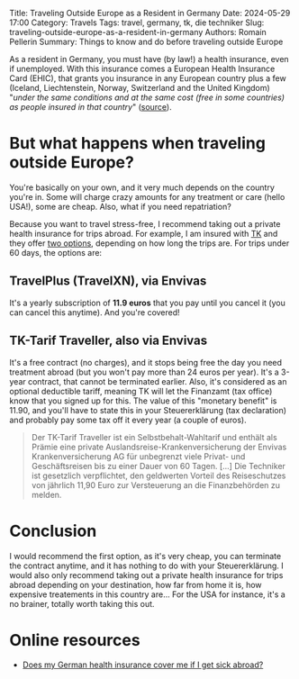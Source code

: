 Title: Traveling Outside Europe as a Resident in Germany
Date: 2024-05-29 17:00
Category: Travels
Tags: travel, germany, tk, die techniker
Slug: traveling-outside-europe-as-a-resident-in-germany
Authors: Romain Pellerin
Summary: Things to know and do before traveling outside Europe

As a resident in Germany, you must have (by law!) a health insurance, even if unemployed. With this insurance comes a European Health Insurance Card (EHIC), that grants you insurance in any European country plus a few (Iceland, Liechtenstein, Norway, Switzerland and the United Kingdom) "_under the same conditions and at the same cost (free in some countries) as people insured in that country_" ([source](https://ec.europa.eu/social/main.jsp?catId=559)).

# But what happens when traveling outside Europe?

You're basically on your own, and it very much depends on the country you're in. Some will charge crazy amounts for any treatment or care (hello USA!), some are cheap. Also, what if you need repatriation?

Because you want to travel stress-free, I recommend taking out a private health insurance for trips abroad. For example, I am insured with [TK](https://www.tk.de/) and they offer [two options](https://www.tk.de/service/app/2037704/envivas/reise.app), depending on how long the trips are. For trips under 60 days, the options are:

## TravelPlus (TravelXN), via Envivas

It's a yearly subscription of **11.9 euros** that you pay until you cancel it (you can cancel this anytime). And you're covered!

## TK-Tarif Traveller, also via Envivas

It's a free contract (no charges), and it stops being free the day you need treatment abroad (but you won't pay more than 24 euros per year). It's a 3-year contract, that cannot be terminated earlier. Also, it's considered as an optional deductible tariff, meaning TK will let the Finanzamt (tax office) know that you signed up for this. The value of this "monetary benefit" is 11.90, and you'll have to state this in your Steuererklärung (tax declaration) and probably pay some tax off it every year (a couple of euros).

> Der TK-Tarif Traveller ist ein Selbstbehalt-Wahltarif und enthält als Prämie eine private Auslandsreise-Krankenversicherung der Envivas Krankenversicherung AG für unbegrenzt viele Privat- und Geschäftsreisen bis zu einer Dauer von 60 Tagen. [...] Die Techniker ist gesetzlich verpflichtet, den geldwerten Vorteil des Reiseschutzes von jährlich 11,90 Euro zur Versteuerung an die Finanzbehörden zu melden.

# Conclusion

I would recommend the first option, as it's very cheap, you can terminate the contract anytime, and it has nothing to do with your Steuererklärung. I would also only recommend taking out a private health insurance for trips abroad depending on your destination, how far from home it is, how expensive treatements in this country are... For the USA for instance, it's a no brainer, totally worth taking this out.

# Online resources

- [Does my German health insurance cover me if I get sick abroad?](https://www.thelocal.de/20240611/does-my-german-health-insurance-cover-me-if-i-get-sick-abroad)
